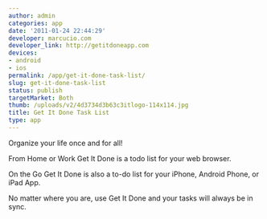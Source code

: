 ```yaml
---
author: admin
categories: app
date: '2011-01-24 22:44:29'
developer: marcucio.com
developer_link: http://getitdoneapp.com
devices: 
- android
- ios
permalink: /app/get-it-done-task-list/
slug: get-it-done-task-list
status: publish
targetMarket: Both
thumb: /uploads/v2/4d3734d3b63c3itlogo-114x114.jpg
title: Get It Done Task List
type: app
---
```


Organize your life once and for all!
	
From Home or Work
Get It Done is a todo list for your web browser.

On the Go
Get It Done is also a to-do list
for your iPhone, Android Phone, or iPad App.

No matter where you are, use Get It Done and your tasks will always be in sync.